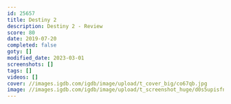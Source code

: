 ```yaml
---
id: 25657
title: Destiny 2
description: Destiny 2 - Review
score: 80
date: 2019-07-20
completed: false
goty: []
modified_date: 2023-03-01
screenshots: []
tags: []
videos: []
cover: //images.igdb.com/igdb/image/upload/t_cover_big/co67qb.jpg
image: //images.igdb.com/igdb/image/upload/t_screenshot_huge/d0s5upisfnao3h3jdsib.jpg
---
```

